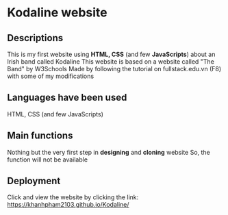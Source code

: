 # Kodaline website
## Descriptions
This is my first website using **HTML, CSS** (and few **JavaScripts**) about an Irish band called Kodaline
This website is based on a website called "The Band" by W3Schools
Made by following the tutorial on fullstack.edu.vn (F8) with some of my modifications
## Languages have been used
HTML, CSS (and few JavaScripts)
## Main functions
Nothing but the very first step in **designing** and **cloning** website
So, the function will not be available
## Deployment
Click and view the website by clicking the link: https://khanhpham2103.github.io/Kodaline/
